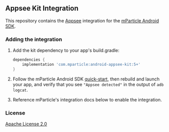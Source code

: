 ## Appsee Kit Integration


This repository contains the [Appsee](https://www.appsee.com/) integration for the [mParticle Android SDK](https://github.com/mParticle/mparticle-android-sdk).

### Adding the integration

1. Add the kit dependency to your app's build.gradle:

    ```groovy
    dependencies {
        implementation 'com.mparticle:android-appsee-kit:5+'
    }
    ```
2. Follow the mParticle Android SDK [quick-start](https://github.com/mParticle/mparticle-android-sdk), then rebuild and launch your app, and verify that you see `"Appsee detected"` in the output of `adb logcat`.
3. Reference mParticle's integration docs below to enable the integration.

### License

[Apache License 2.0](http://www.apache.org/licenses/LICENSE-2.0)

